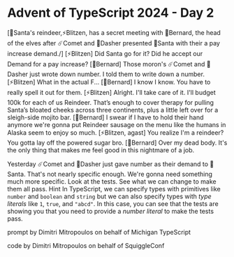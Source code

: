 # Advent of TypeScript 2024 - Day 2

[🎅Santa's reindeer,⚡Blitzen, has a secret meeting with 🎩Bernard, the head of the elves after ☄️Comet and 💨Dasher presented 🎅Santa with their a pay increase demand./]
[⚡Blitzen] Did Santa go for it? Did he accept our Demand for a pay increase?
[🎩Bernard] Those moron's ☄️Comet and 💨Dasher just wrote down number.  I told them to write down a number.
[⚡Blitzen] What in the actual F...
[🎩Bernard] I know I know.  You have to really spell it out for them.
[⚡Blitzen] Alright.  I'll take care of it.  I'll budget 100k for each of us Reindeer.  That’s enough to cover therapy for pulling Santa’s bloated cheeks across three continents, plus a little left over for a sleigh-side mojito bar.
[🎩Bernard] I swear if I have to hold their hand anymore we're gonna put Reindeer sausage on the menu like the humans in Alaska seem to enjoy so much.
[⚡Blitzen, agast] You realize I'm a reindeer?  You gotta lay off the powered sugar bro.
[🎩Bernard] Over my dead body.  It's the only thing that makes me feel good in this nightmare of a job.

Yesterday ☄️Comet and 💨Dasher just gave number as their demand to 🎅Santa.  That's not nearly specific enough.  We're gonna need something much more specific.
Look at the tests.  See what we can change to make them all pass.
Hint
In TypeScript, we can specify types with primitives like `number` and `boolean` and `string` but we can also specify types with _type literals_ like `1`, `true`, and `"abcd"`.  In this case, you can see that the tests are showing you that you need to provide a _number literal_ to make the tests pass.

prompt by Dimitri Mitropoulos on behalf of Michigan TypeScript

code by Dimitri Mitropoulos on behalf of SquiggleConf
